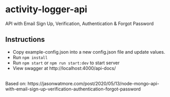 # activity-logger-api

API with Email Sign Up, Verification, Authentication & Forgot Password

## Instructions
- Copy example-config.json into a new config.json file and update values.
- Run `npm install`
- Run `npm start` or `npm run start:dev` to start server
- View swagger at http://localhost:4000/api-docs/


<br>
Based on: https://jasonwatmore.com/post/2020/05/13/node-mongo-api-with-email-sign-up-verification-authentication-forgot-password